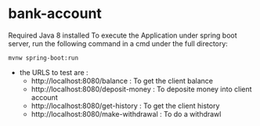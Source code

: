# bank-account
Required Java 8 installed
To execute the Application under spring boot server, run the following command in a cmd under the full directory: 

`mvnw spring-boot:run`

- the URLS to test are : 
    * http://localhost:8080/balance : To get the client balance
    * http://localhost:8080/deposit-money : To deposite money into client account
    * http://localhost:8080/get-history : To get the client history
    * http://localhost:8080/make-withdrawal : To do a withdrawl
